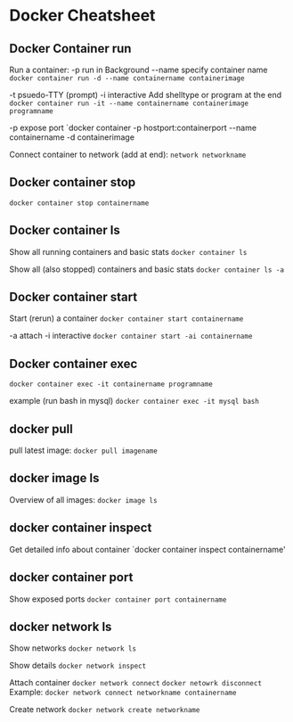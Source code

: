 # Docker Cheatsheet

## Docker Container run
Run a container:
-p run in Background
--name specify container name
`docker container run -d --name containername containerimage`

-t psuedo-TTY (prompt)
-i interactive
Add shelltype or program at the end
`docker container run -it --name containername containerimage programname`

-p expose port
`docker container -p hostport:containerport --name containername -d containerimage 

Connect container to network (add at end):
`network networkname`

## Docker container stop
`docker container stop containername`

## Docker container ls
Show all running containers and basic stats
`docker container ls`

Show all (also stopped) containers and basic stats
`docker container ls -a`

## Docker container start
Start (rerun) a container
`docker container start containername`

-a attach
-i interactive
`docker container start -ai containername`

## Docker container exec
`docker container exec -it containername programname`

example (run bash in mysql)
`docker container exec -it mysql bash`

## docker pull
pull latest image:
`docker pull imagename`

## docker image ls
Overview of all images:
`docker image ls` 

## docker container inspect
Get detailed info about container
`docker container inspect containername'

## docker container port
Show exposed ports
`docker container port containername`

## docker network ls
Show networks
`docker network ls`

Show details
`docker network inspect`

Attach container
`docker network connect`
`docker netowrk disconnect`
Example: `docker network connect networkname containername`

Create network
`docker network create networkname`

